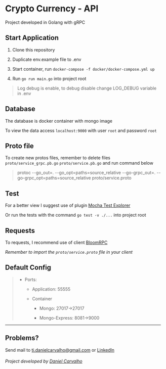 # Crypto Currency - API
Project developed in Golang with gRPC

## Start Application
1. Clone this repository

2. Duplicate env.example file to .env

3. Start container, run ``docker-compose -f docker/docker-compose.yml up``

4. Run ``go run main.go`` into project root


> Log debug is enable, to debug disable change LOG_DEBUG variable in .env

## Database
The database is docker container with mongo image

To view the data access ``localhost:9000`` with user ``root`` and password ``root``

## Proto file
To create new protos files, remember to delete files ``proto/service_grpc.pb.go`` ``proto/service.pb.go`` and run command below

> protoc --go_out=. --go_opt=paths=source_relative --go-grpc_out=. --go-grpc_opt=paths=source_relative proto/service.proto

## Test
For a better view I suggest use of plugin [Mocha Test Explorer](https://marketplace.visualstudio.com/items?itemName=hbenl.vscode-mocha-test-adapter)

Or run the tests with the command ``go test -v ./...`` into project root

## Requests
To requests, I recommend use of client [BloomRPC](https://github.com/bloomrpc/bloomrpc)

_Remember to import the ``proto/service.proto`` file in your client_

## Default Config
> - Ports:
>
>   - Application: 55555
>
>   - Container
>
>       - Mongo: 27017->27017
>
>       - Mongo-Express: 8081->9000

___
## Problems?
 Send mail to ti.danielcarvalho@gmail.com or [LinkedIn](https://www.linkedin.com/in/daniel-carvalho-7844b6107/)


###### Project developed by [Daniel Carvalho](https://www.linkedin.com/in/daniel-carvalho-7844b6107/)
